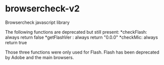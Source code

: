 # browsercheck-v2
Browsercheck javascript library

The following functions are deprecated but still present:
*checkFlash: always return false
*getFlashVer : always return "0.0.0"
*checkMic: always return true

Those three functions were only used for Flash. Flash has been deprecated by Adobe and the main browsers.
